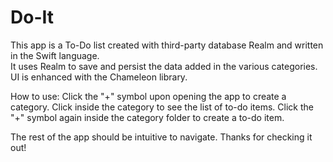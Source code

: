 # Do-It

This app is a To-Do list created with third-party database Realm and written in the Swift language.  
It uses Realm to save and persist the data added in the various categories.
UI is enhanced with the Chameleon library.

How to use:
Click the "+" symbol upon opening the app to create a category. Click inside the category to see the list of to-do items.
Click the "+" symbol again inside the category folder to create a to-do item.

The rest of the app should be intuitive to navigate.  Thanks for checking it out!
